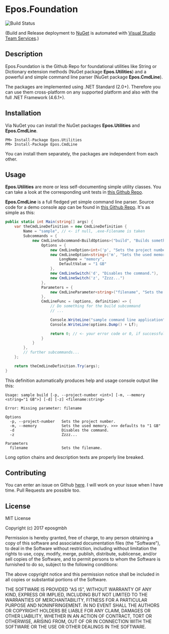 # Epos.Foundation

![Build Status](https://eposgmbh.visualstudio.com/_apis/public/build/definitions/30ebff28-f13c-44d2-b6db-7739d6cf4ab1/5/badge)

(Build and Release deployment to [NuGet](https://www.nuget.org/) is automated with
[Visual Studio Team Services](https://www.visualstudio.com/team-services).)

## Description

Epos.Foundation is the Github Repo for foundational utilities like String or Dictionary extension methods
(NuGet package **Epos.Utilities**) and a powerful and simple command line parser (NuGet package **Epos.CmdLine**).

The packages are implemented using .NET Standard (2.0+). Therefore you can use them cross-platform on any supported platform and
also with the full .NET Framework (4.6.1+).

## Installation

Via NuGet you can install the NuGet packages **Epos.Utilities** and **Epos.CmdLine**.

```
PM> Install-Package Epos.Utilities
PM> Install-Package Epos.CmdLine
```

You can install them separately, the packages are independent from each other.

## Usage

**Epos.Utilities** are more or less self-documenting simple utility classes. You can take a look at the corresponding
unit tests in [this Github Repo](https://github.com/eposgmbh/Epos.Foundation/tree/master/Epos.Utilities.Tests).

**Epos.CmdLine** is a full fledged yet simple command line parser. Source code for a demo console app can be found in
[this Github Repo](https://github.com/eposgmbh/Epos.Foundation/tree/master/Epos.CmdLine.Sample). It's as simple as
this:

```csharp
public static int Main(string[] args) {
    var theCmdLineDefinition = new CmdLineDefinition {
        Name = "sample", // <- if null, .exe-Filename is taken
        Subcommands = {
            new CmdLineSubcommand<BuildOptions>("build", "Builds something.") {
                Options = {
                    new CmdLineOption<int>('p', "Sets the project number.") { LongName = "project-number" },
                    new CmdLineOption<string>('m', "Sets the used memory.") {
                        LongName = "memory",
                        DefaultValue = "1 GB"
                    },
                    new CmdLineSwitch('d', "Disables the command."),
                    new CmdLineSwitch('z', "Zzzz...")
                },
                Parameters = {
                    new CmdLineParameter<string>("filename", "Sets the filename.")
                },
                CmdLineFunc = (options, definition) => {
                    // Do something for the build subcommand
                    // ...

                    Console.WriteLine("sample command line application" + Lf);
                    Console.WriteLine(options.Dump() + Lf);

                    return 0; // <- your error code or 0, if successful
                }
            }
        },
        // further subcommands...
    };

    return theCmdLineDefinition.Try(args);
}
```

This definition automatically produces help and usage console output like this:

```
Usage: sample build [-p, --project-number <int>] [-m, --memory <string="1 GB">] [-d] [-z] <filename:string>

Error: Missing parameter: filename

Options
  -p, --project-number   Sets the project number.
  -m, --memory           Sets the used memory. >>> defaults to "1 GB"
  -d                     Disables the command.
  -z                     Zzzz...

Parameters
  filename               Sets the filename.
```

Long option chains and description texts are properly line breaked.

## Contributing

You can enter an issue on Github [here](https://github.com/eposgmbh/Epos.Foundation/issues). I will work on
your issue when I have time. Pull Requests are possible too.

## License

MIT License

Copyright (c) 2017 eposgmbh

Permission is hereby granted, free of charge, to any person obtaining a copy
of this software and associated documentation files (the "Software"), to deal
in the Software without restriction, including without limitation the rights
to use, copy, modify, merge, publish, distribute, sublicense, and/or sell
copies of the Software, and to permit persons to whom the Software is
furnished to do so, subject to the following conditions:

The above copyright notice and this permission notice shall be included in all
copies or substantial portions of the Software.

THE SOFTWARE IS PROVIDED "AS IS", WITHOUT WARRANTY OF ANY KIND, EXPRESS OR
IMPLIED, INCLUDING BUT NOT LIMITED TO THE WARRANTIES OF MERCHANTABILITY,
FITNESS FOR A PARTICULAR PURPOSE AND NONINFRINGEMENT. IN NO EVENT SHALL THE
AUTHORS OR COPYRIGHT HOLDERS BE LIABLE FOR ANY CLAIM, DAMAGES OR OTHER
LIABILITY, WHETHER IN AN ACTION OF CONTRACT, TORT OR OTHERWISE, ARISING FROM,
OUT OF OR IN CONNECTION WITH THE SOFTWARE OR THE USE OR OTHER DEALINGS IN THE
SOFTWARE.

